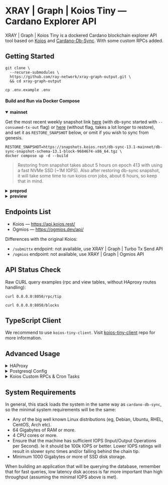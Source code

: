 # XRAY | Graph | Koios Tiny — Cardano Explorer API

XRAY | Graph | Koios Tiny is a dockered Cardano blockchain explorer API tool based on [Koios](https://koios.rest) and [Cardano-Db-Sync](https://github.com/input-output-hk/cardano-db-sync). With some custom RPCs added.

## Getting Started

``` console
git clone \
  --recurse-submodules \
  https://github.com/ray-network/xray-graph-output.git \
  && cd xray-graph-output
```
``` console
cp .env.example .env
```
  
#### Build and Run via Docker Compose
  
<details open>
  <summary><b>mainnet</b></summary>

Get the most recent weekly snapshot link [here](https://snapshots.koios.rest/db-sync-13.1-mainnet/) (with db-sync started with `--consumed-tx-out` flag) or [here](https://update-cardano-mainnet.iohk.io/cardano-db-sync/index.html#13.1/) (without flag, takes a lot longer to restore), and set it as `RESTORE_SNAPSHOT` below, or omit if you wish to sync from genesis.
``` console
RESTORE_SNAPSHOT=https://snapshots.koios.rest/db-sync-13.1-mainnet/db-sync-snapshot-schema-13.1-block-9684674-x86_64.tgz \
docker compose up -d --build
```

> Restoring from snapshot takes about 5 hours on epoch 413 with using a fast NVMe SSD (~1M IOPS). Also after restoring db-sync snapshot, it will take some time to run koios cron jobs, about 6 hours, so keep that in mind. 

</details>
  
<details>
  <summary><b>preprod</b></summary>

``` console
NETWORK=preprod \
CARDANO_NODE_PORT=3001 \
KOIOS_TINY_PORT=8051 \
OGMIOS_PORT=1338 \
POSTGRES_PORT=5433 \
docker compose -p preprod up -d --build
```

</details>
  
<details>
  <summary><b>preview</b></summary>

``` console
NETWORK=preview \
CARDANO_NODE_PORT=3002 \
KOIOS_TINY_PORT=8052 \
OGMIOS_PORT=1339 \
POSTGRES_PORT=5434 \
docker compose -p preview up -d --build
```

</details>


## Endpoints List
  
* Koios — https://api.koios.rest/
* Ogmios — https://ogmios.dev/api/

Differences with the original Koios:

* `/submittx` endpoint: not available, use XRAY | Graph | Turbo Tx Send API
* `/ogmios` endpoint: not available, use XRAY | Graph | Ogmios API

## API Status Check
  
Raw CURL query examples (rpc and view tables, without HAproxy routes handling):
  
``` console
curl 0.0.0.0:8050/rpc/tip
```
``` console
curl 0.0.0.0:8050/blocks
```
  
## TypeScript Client
  
We recommend to use `koios-tiny-client`. Visit [koios-tiny-client](https://github.com/ray-network/koios-tiny-client) repo for more information.
  
## Advanced Usage
<details>
  <summary>HAProxy</summary>

By default, all container ports are bound to 127.0.0.1, so these ports are not available outside the server. Replace `127.0.0.1:${KOIOS_TINY_PORT:-8050}:8050` with `${KOIOS_TINY_PORT:-8050}:8050` if you want to open ports for external access.

Routes are resolved using the `HostResolver` header (this is needed for [XRAY | Graph | Output Load Balancer](https://github.com/ray-network/cloudflare-worker-output-load-balancer)). 

Also, time limits on server requests can be disabled (or rather, increased from 30 seconds to 60 minutes) by setting `HAPROXY_JWT_BEARER_TOKEN` in the `.env` file and then passing it over the `BearerResolver` header.

The path to SSL PEM key can be found here `/etc/ssl/xray.pem/`.

Check configuration file here [haproxy.cfg](https://github.com/ray-network/xray-graph-output/blob/main/config/haproxy/haproxy.cfg).

</details>
 
<details>
  <summary>Postgresql Config</summary>
  
Config file (see end of file): [postgresql.conf](https://github.com/ray-network/xray-graph-output/blob/main/config/postgresql/postgresql.conf)<br/>
Use https://pgtune.leopard.in.ua/ to tune the database settings

</details>

<details>
  <summary>Koios Custom RPCs & Cron Tasks</summary>

Place the `.sql` files in the `koios-tiny/extra-rpc` folder to register with Postgrest. Then rebuild the `koios-tiny` container. Read more at https://postgrest.org/en/stable/references/api.html

Place the .sh files in `koios-tiny/extra-cron-jobs` and edit the `koios-tiny/cron-schedule`. Then rebuild the `koios-tiny` container.

Rebuild: `docker compose up -d --build --force-recreate koios-tiny`.
  
</details>

## System Requirements
  
In general, this stack loads the system in the same way as `cardano-db-sync`, so the minimal system requirements will be the same:

* Any of the big well known Linux distributions (eg, Debian, Ubuntu, RHEL, CentOS, Arch etc).
* 64 Gigabytes of RAM or more.
* 4 CPU cores or more.
* Ensure that the machine has sufficient IOPS (Input/Output Operations per Second). Ie it should be 100k IOPS or better. Lower IOPS ratings will result in slower sync times and/or falling behind the chain tip.
* Minimum 1000 Gigabytes or more of SSD disk storage.
  
When building an application that will be querying the database, remember that for fast queries, low latency disk access is far more important than high throughput (assuming the minimal IOPS above is met).
